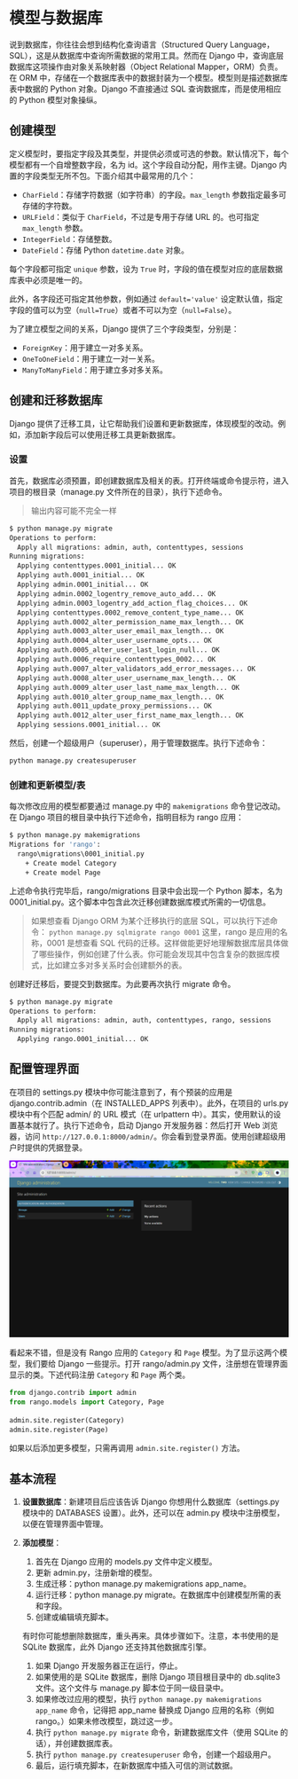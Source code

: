 # 模型与数据库

说到数据库，你往往会想到结构化查询语言（Structured Query Language，SQL），这是从数据库中查询所需数据的常用工具。然而在 Django 中，查询底层数据库这项操作由对象关系映射器（Object Relational Mapper，ORM）负责。在 ORM 中，存储在一个数据库表中的数据封装为一个模型。模型则是描述数据库表中数据的 Python 对象。Django 不直接通过 SQL 查询数据库，而是使用相应的 Python 模型对象操纵。

## 创建模型

定义模型时，要指定字段及其类型，并提供必须或可选的参数。默认情况下，每个模型都有一个自增整数字段，名为 id。这个字段自动分配，用作主键。Django 内置的字段类型无所不包。下面介绍其中最常用的几个：

- `CharField`：存储字符数据（如字符串）的字段。`max_length` 参数指定最多可存储的字符数。
- `URLField`：类似于 `CharField`，不过是专用于存储 URL 的。也可指定 `max_length` 参数。
- `IntegerField`：存储整数。
- `DateField`：存储 Python `datetime.date` 对象。

每个字段都可指定 `unique` 参数，设为 `True` 时，字段的值在模型对应的底层数据库表中必须是唯一的。

此外，各字段还可指定其他参数，例如通过 `default='value'` 设定默认值，指定字段的值可以为空（`null=True`）或者不可以为空（`null=False`）。

为了建立模型之间的关系，Django 提供了三个字段类型，分别是：

- `ForeignKey`：用于建立一对多关系。
- `OneToOneField`：用于建立一对一关系。
- `ManyToManyField`：用于建立多对多关系。

## 创建和迁移数据库

Django 提供了迁移工具，让它帮助我们设置和更新数据库，体现模型的改动。例如，添加新字段后可以使用迁移工具更新数据库。

### 设置

首先，数据库必须预置，即创建数据库及相关的表。打开终端或命令提示符，进入项目的根目录（manage.py 文件所在的目录），执行下述命令。

>
> 输出内容可能不完全一样

```bash
$ python manage.py migrate
Operations to perform:
  Apply all migrations: admin, auth, contenttypes, sessions
Running migrations:
  Applying contenttypes.0001_initial... OK
  Applying auth.0001_initial... OK
  Applying admin.0001_initial... OK
  Applying admin.0002_logentry_remove_auto_add... OK
  Applying admin.0003_logentry_add_action_flag_choices... OK
  Applying contenttypes.0002_remove_content_type_name... OK
  Applying auth.0002_alter_permission_name_max_length... OK
  Applying auth.0003_alter_user_email_max_length... OK
  Applying auth.0004_alter_user_username_opts... OK
  Applying auth.0005_alter_user_last_login_null... OK
  Applying auth.0006_require_contenttypes_0002... OK
  Applying auth.0007_alter_validators_add_error_messages... OK
  Applying auth.0008_alter_user_username_max_length... OK
  Applying auth.0009_alter_user_last_name_max_length... OK
  Applying auth.0010_alter_group_name_max_length... OK
  Applying auth.0011_update_proxy_permissions... OK
  Applying auth.0012_alter_user_first_name_max_length... OK
  Applying sessions.0001_initial... OK
```

然后，创建一个超级用户（superuser），用于管理数据库。执行下述命令：

```bash
python manage.py createsuperuser
```

### 创建和更新模型/表

每次修改应用的模型都要通过 manage.py 中的 `makemigrations` 命令登记改动。在 Django 项目的根目录中执行下述命令，指明目标为 rango 应用：

```bash
$ python manage.py makemigrations
Migrations for 'rango':
  rango\migrations\0001_initial.py
    + Create model Category
    + Create model Page
```

上述命令执行完毕后，rango/migrations 目录中会出现一个 Python 脚本，名为 0001_initial.py。这个脚本中包含此次迁移创建数据库模式所需的一切信息。

> 如果想查看 Django ORM 为某个迁移执行的底层 SQL，可以执行下述命令：
> `python manage.py sqlmigrate rango 0001`
> 这里，rango 是应用的名称，0001 是想查看 SQL 代码的迁移。这样做能更好地理解数据库层具体做了哪些操作，例如创建了什么表。你可能会发现其中包含复杂的数据库模式，比如建立多对多关系时会创建额外的表。

创建好迁移后，要提交到数据库。为此要再次执行 migrate 命令。

```bash
$ python manage.py migrate
Operations to perform:
  Apply all migrations: admin, auth, contenttypes, rango, sessions
Running migrations:
  Applying rango.0001_initial... OK

```

## 配置管理界面

在项目的 settings.py 模块中你可能注意到了，有个预装的应用是 django.contrib.admin（在 INSTALLED_APPS 列表中）。此外，在项目的 urls.py 模块中有个匹配 admin/ 的 URL 模式（在 urlpattern 中）。其实，使用默认的设置基本就行了。执行下述命令，启动 Django 开发服务器：然后打开 Web 浏览器，访问 `http://127.0.0.1:8000/admin/`。你会看到登录界面。使用创建超级用户时提供的凭据登录。

![Django 管理界面，没有 Rango 应用的模型](../IMAGES/5-2.png)

看起来不错，但是没有 Rango 应用的 `Category` 和 `Page` 模型。为了显示这两个模型，我们要给 Django 一些提示。打开 rango/admin.py 文件，注册想在管理界面显示的类。下述代码注册 `Category` 和 `Page` 两个类。

```python
from django.contrib import admin
from rango.models import Category, Page

admin.site.register(Category)
admin.site.register(Page)
```

如果以后添加更多模型，只需再调用 `admin.site.register()` 方法。

## 基本流程

1. **设置数据库**：新建项目后应该告诉 Django 你想用什么数据库（settings.py 模块中的 DATABASES 设置）。此外，还可以在 admin.py 模块中注册模型，以便在管理界面中管理。
2. **添加模型**：
    1. 首先在 Django 应用的 models.py 文件中定义模型。
    2. 更新 admin.py，注册新增的模型。
    3. 生成迁移：python manage.py makemigrations app_name。
    4. 运行迁移：python manage.py migrate。在数据库中创建模型所需的表和字段。
    5. 创建或编辑填充脚本。

    有时你可能想删除数据库，重头再来。具体步骤如下。注意，本书使用的是 SQLite 数据库，此外 Django 还支持其他数据库引擎。

    1. 如果 Django 开发服务器正在运行，停止。
    2. 如果使用的是 SQLite 数据库，删除 Django 项目根目录中的 db.sqlite3 文件。这个文件与 manage.py 脚本位于同一级目录中。
    3. 如果修改过应用的模型，执行 `python manage.py makemigrations app_name` 命令，记得把 app_name 替换成 Django 应用的名称（例如 rango。）如果未修改模型，跳过这一步。
    4. 执行 `python manage.py migrate` 命令，新建数据库文件（使用 SQLite 的话），并创建数据库表。
    5. 执行 `python manage.py createsuperuser` 命令，创建一个超级用户。
    6. 最后，运行填充脚本，在新数据库中插入可信的测试数据。
